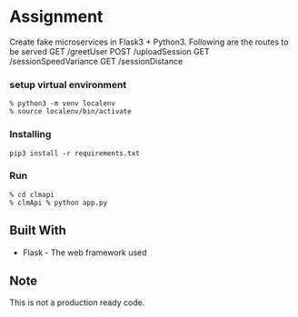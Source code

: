 # Assignment

Create fake microservices in Flask3 + Python3. Following are the routes to be served
GET /greetUser
POST /uploadSession
GET /sessionSpeedVariance
GET /sessionDistance


### setup virtual environment
```
% python3 -m venv localenv
% source localenv/bin/activate
```

### Installing
```
pip3 install -r requirements.txt
```
### Run

```
% cd clmapi
% clmApi % python app.py 
```

## Built With

* Flask  - The web framework used


## Note

This is not a production ready code. 
